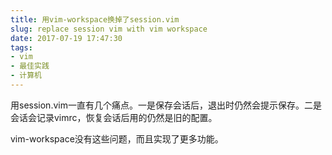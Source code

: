 ```yaml
---
title: 用vim-workspace换掉了session.vim
slug: replace session vim with vim workspace
date: 2017-07-19 17:47:30
tags:
- vim
- 最佳实践
- 计算机
---
```


用session.vim一直有几个痛点。一是保存会话后，退出时仍然会提示保存。二是会话会记录vimrc，恢复会话后用的仍然是旧的配置。

vim-workspace没有这些问题，而且实现了更多功能。

